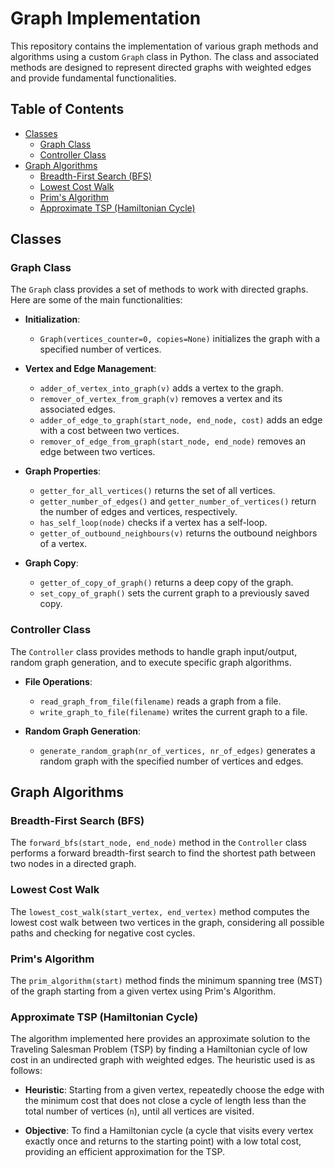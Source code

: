 # Graph Implementation

This repository contains the implementation of various graph methods and algorithms using a custom `Graph` class in Python. The class and associated methods are designed to represent directed graphs with weighted edges and provide fundamental functionalities.

## Table of Contents

- [Classes](#classes)
  - [Graph Class](#graph-class)
  - [Controller Class](#controller-class)
- [Graph Algorithms](#graph-algorithms)
  - [Breadth-First Search (BFS)](#breadth-first-search-bfs)
  - [Lowest Cost Walk](#lowest-cost-walk)
  - [Prim's Algorithm](#prims-algorithm)
  - [Approximate TSP (Hamiltonian Cycle)](#approximate-tsp-hamiltonian-cycle)

## Classes

### Graph Class

The `Graph` class provides a set of methods to work with directed graphs. Here are some of the main functionalities:

- **Initialization**:
  - `Graph(vertices_counter=0, copies=None)` initializes the graph with a specified number of vertices.

- **Vertex and Edge Management**:
  - `adder_of_vertex_into_graph(v)` adds a vertex to the graph.
  - `remover_of_vertex_from_graph(v)` removes a vertex and its associated edges.
  - `adder_of_edge_to_graph(start_node, end_node, cost)` adds an edge with a cost between two vertices.
  - `remover_of_edge_from_graph(start_node, end_node)` removes an edge between two vertices.

- **Graph Properties**:
  - `getter_for_all_vertices()` returns the set of all vertices.
  - `getter_number_of_edges()` and `getter_number_of_vertices()` return the number of edges and vertices, respectively.
  - `has_self_loop(node)` checks if a vertex has a self-loop.
  - `getter_of_outbound_neighbours(v)` returns the outbound neighbors of a vertex.
  
- **Graph Copy**:
  - `getter_of_copy_of_graph()` returns a deep copy of the graph.
  - `set_copy_of_graph()` sets the current graph to a previously saved copy.

### Controller Class

The `Controller` class provides methods to handle graph input/output, random graph generation, and to execute specific graph algorithms.

- **File Operations**:
  - `read_graph_from_file(filename)` reads a graph from a file.
  - `write_graph_to_file(filename)` writes the current graph to a file.

- **Random Graph Generation**:
  - `generate_random_graph(nr_of_vertices, nr_of_edges)` generates a random graph with the specified number of vertices and edges.

## Graph Algorithms

### Breadth-First Search (BFS)

The `forward_bfs(start_node, end_node)` method in the `Controller` class performs a forward breadth-first search to find the shortest path between two nodes in a directed graph.

### Lowest Cost Walk

The `lowest_cost_walk(start_vertex, end_vertex)` method computes the lowest cost walk between two vertices in the graph, considering all possible paths and checking for negative cost cycles.

### Prim's Algorithm

The `prim_algorithm(start)` method finds the minimum spanning tree (MST) of the graph starting from a given vertex using Prim's Algorithm.

### Approximate TSP (Hamiltonian Cycle)

The algorithm implemented here provides an approximate solution to the Traveling Salesman Problem (TSP) by finding a Hamiltonian cycle of low cost in an undirected graph with weighted edges. The heuristic used is as follows:

- **Heuristic**: Starting from a given vertex, repeatedly choose the edge with the minimum cost that does not close a cycle of length less than the total number of vertices (`n`), until all vertices are visited.
  
- **Objective**: To find a Hamiltonian cycle (a cycle that visits every vertex exactly once and returns to the starting point) with a low total cost, providing an efficient approximation for the TSP.
